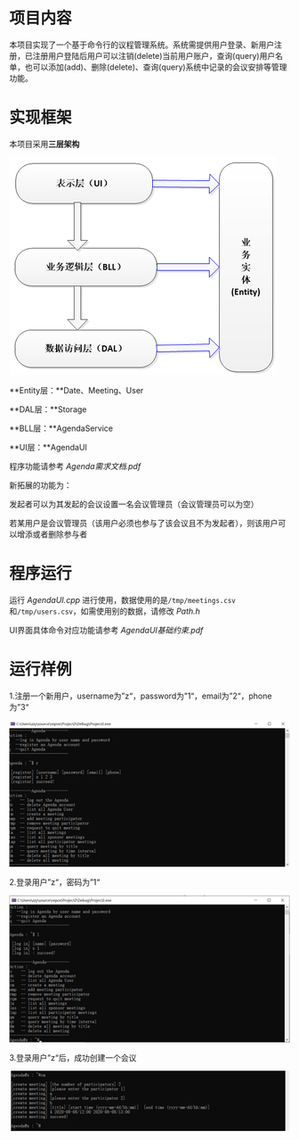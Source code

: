 # 项目内容

本项目实现了一个基于命令行的议程管理系统。系统需提供用户登录、新用户注册，已注册用户登陆后用户可以注销(delete)当前用户账户，查询(query)用户名单，也可以添加(add)、删除(delete)、查询(query)系统中记录的会议安排等管理功能。



# 实现框架

本项目采用**三层架构**

![](img\1.png)

**Entity层：**Date、Meeting、User

**DAL层：**Storage

**BLL层：**AgendaService

**UI层：**AgendaUI



程序功能请参考 *Agenda需求文档.pdf*

新拓展的功能为：

发起者可以为其发起的会议设置一名会议管理员（会议管理员可以为空）

若某用户是会议管理员（该用户必须也参与了该会议且不为发起者），则该用户可以增添或者删除参与者



# 程序运行

运行 *AgendaUI.cpp* 进行使用，数据使用的是`/tmp/meetings.csv`和`/tmp/users.csv`，如需使用别的数据，请修改 *Path.h*

UI界面具体命令对应功能请参考 *AgendaUI基础约束.pdf*



# 运行样例

1.注册一个新用户，username为”z“，password为”1“，email为”2“，phone为”3“

![](img\2.png)

2.登录用户”z“，密码为”1“

![](img\3.png)

3.登录用户”z“后，成功创建一个会议

![](img\4.png)